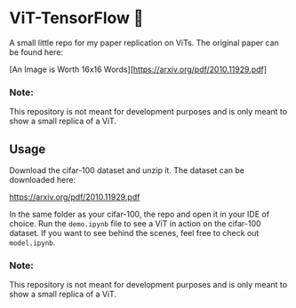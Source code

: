 # ViT-TensorFlow 📄

A small little repo for my paper replication on ViTs. The original paper can be found here: 

[An Image is Worth 16x16 Words][https://arxiv.org/pdf/2010.11929.pdf]

### Note:
This repository is not meant for development purposes and is only meant to show a small replica of a ViT.

## Usage
Download the cifar-100 dataset and unzip it. The dataset can be downloaded here:

https://arxiv.org/pdf/2010.11929.pdf

In the same folder as your cifar-100, the repo and open it in your IDE of choice. Run the `demo.ipynb` file to see a ViT in action on the cifar-100 dataset.
If you want to see behind the scenes, feel free to check out `model.ipynb`. 

### Note:
This repository is not meant for development purposes and is only meant to show a small replica of a ViT.
